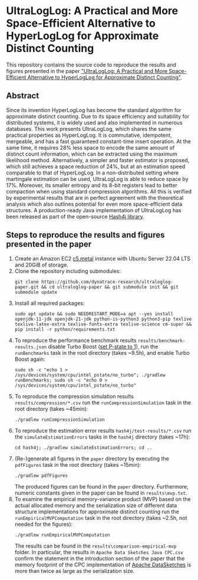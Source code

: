 # UltraLogLog: A Practical and More Space-Efficient Alternative to HyperLogLog for Approximate Distinct Counting

This repository contains the source code to reproduce the results and figures presented in the paper ["UltraLogLog: A Practical and More Space-Efficient Alternative to HyperLogLog for Approximate Distinct Counting"](https://arxiv.org/abs/2308.16862).

## Abstract
Since its invention HyperLogLog has become the standard algorithm for approximate distinct counting. Due to its space efficiency and suitability for distributed systems, it is widely used and also implemented in numerous databases. This work presents UltraLogLog, which shares the same practical properties as HyperLogLog. It is commutative, idempotent, mergeable, and has a fast guaranteed constant-time insert operation. At the same time, it requires 28% less space to encode the same amount of distinct count information, which can be extracted using the maximum likelihood method. Alternatively, a simpler and faster estimator is proposed, which still achieves a space reduction of 24%, but at an estimation speed comparable to that of HyperLogLog. In a non-distributed setting where martingale estimation can be used, UltraLogLog is able to reduce space by 17%. Moreover, its smaller entropy and its 8-bit registers lead to better compaction when using standard compression algorithms. All this is verified by experimental results that are in perfect agreement with the theoretical analysis which also outlines potential for even more space-efficient data structures. A production-ready Java implementation of UltraLogLog has been released as part of the open-source [Hash4j library](https://github.com/dynatrace-oss/hash4j).

## Steps to reproduce the results and figures presented in the paper
1. Create an Amazon EC2 [c5.metal](https://aws.amazon.com/ec2/instance-types/c5/) instance with Ubuntu Server 22.04 LTS and 20GiB of storage.
2. Clone the repository including submodules:
   ```
   git clone https://github.com/dynatrace-research/ultraloglog-paper.git && cd ultraloglog-paper && git submodule init && git submodule update
   ```
3. Install all required packages:
   ```
   sudo apt update && sudo NEEDRESTART_MODE=a apt --yes install openjdk-11-jdk openjdk-21-jdk python-is-python3 python3-pip texlive texlive-latex-extra texlive-fonts-extra texlive-science cm-super && pip install -r python/requirements.txt
   ```
4. To reproduce the performance benchmark results `results/benchmark-results.json` disable Turbo Boost ([set P-state to 1](https://docs.aws.amazon.com/AWSEC2/latest/UserGuide/processor_state_control.html)), run the `runBenchmarks` task in the root directory (takes ~9.5h), and enable Turbo Boost again:
   ```
   sudo sh -c "echo 1 > /sys/devices/system/cpu/intel_pstate/no_turbo"; ./gradlew runBenchmarks; sudo sh -c "echo 0 > /sys/devices/system/cpu/intel_pstate/no_turbo"
   ```
5. To reproduce the compression simulation results `results/compression/*.csv` run the `runCompressionSimulation` task in the root directory (takes ~45min):
   ```
   ./gradlew runCompressionSimulation
   ```
6. To reproduce the estimation error results `hash4j/test-results/*.csv` run the `simulateEstimationErrors` tasks in the `hash4j` directory  (takes ~17h):
   ```
   cd hash4j; ./gradlew simulateEstimationErrors; cd ..
   ```
7. (Re-)generate all figures in the `paper` directory by executing the `pdfFigures` task in the root directory (takes ~15min):
   ```
   ./gradlew pdfFigures
   ```
   The produced figures can be found in the `paper` directory. Furthermore, numeric constants given in the paper can be found in `results\mvp.txt`.
8. To examine the empirical memory-variance product (MVP) based on the actual allocated memory and the serialization size of different data structure implementations for approximate distinct counting run the `runEmpiricalMVPComputation` task in the root directory (takes ~2.5h, not needed for the figures):
   ```
   ./gradlew runEmpiricalMVPComputation
   ```
   The results can be found in the `results\comparison-empirical-mvp` folder. In particular, the results in `Apache Data Sketches Java CPC.csv` confirm the statement in the introduction section of the paper that the memory footprint of the CPC implementation of [Apache DataSketches](https://github.com/apache/datasketches-java) is more than twice as large as the serialization size.